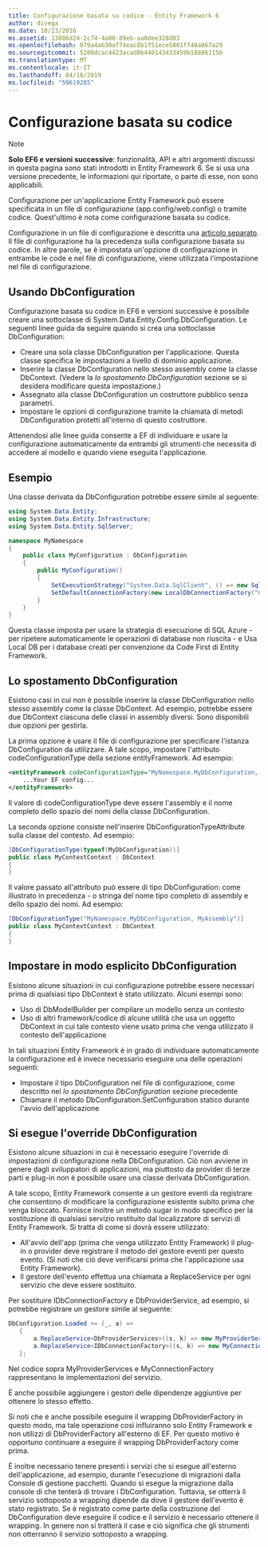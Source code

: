 ```yaml
---
title: Configurazione basata su codice - Entity Framework 6
author: divega
ms.date: 10/23/2016
ms.assetid: 13886d24-2c74-4a00-89eb-aa0dee328d83
ms.openlocfilehash: 079a4ab30af74eac8b1f51ece5801ff40a867a29
ms.sourcegitcommit: 5280dcac4423acad8b440143433459b18886115b
ms.translationtype: MT
ms.contentlocale: it-IT
ms.lasthandoff: 04/16/2019
ms.locfileid: "59619285"
---
```

# <a name="code-based-configuration"></a>Configurazione basata su codice
> [!NOTE]
> **Solo EF6 e versioni successive**: funzionalità, API e altri argomenti discussi in questa pagina sono stati introdotti in Entity Framework 6. Se si usa una versione precedente, le informazioni qui riportate, o parte di esse, non sono applicabili.  

Configurazione per un'applicazione Entity Framework può essere specificata in un file di configurazione (app.config/web.config) o tramite codice. Quest'ultimo è nota come configurazione basata su codice.  

Configurazione in un file di configurazione è descritta una [articolo separato](config-file.md). Il file di configurazione ha la precedenza sulla configurazione basata su codice. In altre parole, se è impostata un'opzione di configurazione in entrambe le code e nel file di configurazione, viene utilizzata l'impostazione nel file di configurazione.  

## <a name="using-dbconfiguration"></a>Usando DbConfiguration  

Configurazione basata su codice in EF6 e versioni successive è possibile creare una sottoclasse di System.Data.Entity.Config.DbConfiguration. Le seguenti linee guida da seguire quando si crea una sottoclasse DbConfiguration:  

- Creare una sola classe DbConfiguration per l'applicazione. Questa classe specifica le impostazioni a livello di dominio applicazione.  
- Inserire la classe DbConfiguration nello stesso assembly come la classe DbContext. (Vedere la *lo spostamento DbConfiguration* sezione se si desidera modificare questa impostazione.)  
- Assegnato alla classe DbConfiguration un costruttore pubblico senza parametri.  
- Impostare le opzioni di configurazione tramite la chiamata di metodi DbConfiguration protetti all'interno di questo costruttore.  

Attenendosi alle linee guida consente a EF di individuare e usare la configurazione automaticamente da entrambi gli strumenti che necessita di accedere al modello e quando viene eseguita l'applicazione.  

## <a name="example"></a>Esempio  

Una classe derivata da DbConfiguration potrebbe essere simile al seguente:  

``` csharp
using System.Data.Entity;
using System.Data.Entity.Infrastructure;
using System.Data.Entity.SqlServer;

namespace MyNamespace
{
    public class MyConfiguration : DbConfiguration
    {
        public MyConfiguration()
        {
            SetExecutionStrategy("System.Data.SqlClient", () => new SqlAzureExecutionStrategy());
            SetDefaultConnectionFactory(new LocalDbConnectionFactory("mssqllocaldb"));
        }
    }
}
```  

Questa classe imposta per usare la strategia di esecuzione di SQL Azure - per ripetere automaticamente le operazioni di database non riuscita - e Usa Local DB per i database creati per convenzione da Code First di Entity Framework.  

## <a name="moving-dbconfiguration"></a>Lo spostamento DbConfiguration  

Esistono casi in cui non è possibile inserire la classe DbConfiguration nello stesso assembly come la classe DbContext. Ad esempio, potrebbe essere due DbContext ciascuna delle classi in assembly diversi. Sono disponibili due opzioni per gestirla.  

La prima opzione è usare il file di configurazione per specificare l'istanza DbConfiguration da utilizzare. A tale scopo, impostare l'attributo codeConfigurationType della sezione entityFramework. Ad esempio:  

``` xml
<entityFramework codeConfigurationType="MyNamespace.MyDbConfiguration, MyAssembly">
    ...Your EF config...
</entityFramework>
```  

Il valore di codeConfigurationType deve essere l'assembly e il nome completo dello spazio dei nomi della classe DbConfiguration.  

La seconda opzione consiste nell'inserire DbConfigurationTypeAttribute sulla classe del contesto. Ad esempio:  

``` csharp  
[DbConfigurationType(typeof(MyDbConfiguration))]
public class MyContextContext : DbContext
{
}
```  

Il valore passato all'attributo può essere di tipo DbConfiguration: come illustrato in precedenza - o stringa del nome tipo completo di assembly e dello spazio dei nomi. Ad esempio:  

``` csharp
[DbConfigurationType("MyNamespace.MyDbConfiguration, MyAssembly")]
public class MyContextContext : DbContext
{
}
```  

## <a name="setting-dbconfiguration-explicitly"></a>Impostare in modo esplicito DbConfiguration  

Esistono alcune situazioni in cui configurazione potrebbe essere necessari prima di qualsiasi tipo DbContext è stato utilizzato. Alcuni esempi sono:  

- Uso di DbModelBuilder per compilare un modello senza un contesto  
- Uso di altri framework/codice di alcune utilità che usa un oggetto DbContext in cui tale contesto viene usato prima che venga utilizzato il contesto dell'applicazione  

In tali situazioni Entity Framework è in grado di individuare automaticamente la configurazione ed è invece necessario eseguire una delle operazioni seguenti:  

- Impostare il tipo DbConfiguration nel file di configurazione, come descritto nel *lo spostamento DbConfiguration* sezione precedente
- Chiamare il metodo DbConfiguration.SetConfiguration statico durante l'avvio dell'applicazione  

## <a name="overriding-dbconfiguration"></a>Si esegue l'override DbConfiguration  

Esistono alcune situazioni in cui è necessario eseguire l'override di impostazioni di configurazione nella DbConfiguration. Ciò non avviene in genere dagli sviluppatori di applicazioni, ma piuttosto da provider di terze parti e plug-in non è possibile usare una classe derivata DbConfiguration.  

A tale scopo, Entity Framework consente a un gestore eventi da registrare che consentono di modificare la configurazione esistente subito prima che venga bloccato.  Fornisce inoltre un metodo sugar in modo specifico per la sostituzione di qualsiasi servizio restituito dal localizzatore di servizi di Entity Framework. Si tratta di come si dovrà essere utilizzato:  

- All'avvio dell'app (prima che venga utilizzato Entity Framework) il plug-in o provider deve registrare il metodo del gestore eventi per questo evento. (Si noti che ciò deve verificarsi prima che l'applicazione usa Entity Framework).  
- Il gestore dell'evento effettua una chiamata a ReplaceService per ogni servizio che deve essere sostituito.  

Per sostituire IDbConnectionFactory e DbProviderService, ad esempio, si potrebbe registrare un gestore simile al seguente:  

``` csharp
DbConfiguration.Loaded += (_, a) =>
   {
       a.ReplaceService<DbProviderServices>((s, k) => new MyProviderServices(s));
       a.ReplaceService<IDbConnectionFactory>((s, k) => new MyConnectionFactory(s));
   };
```  

Nel codice sopra MyProviderServices e MyConnectionFactory rappresentano le implementazioni del servizio.  

È anche possibile aggiungere i gestori delle dipendenze aggiuntive per ottenere lo stesso effetto.  

Si noti che è anche possibile eseguire il wrapping DbProviderFactory in questo modo, ma tale operazione così influiranno solo Entity Framework e non utilizzi di DbProviderFactory all'esterno di EF. Per questo motivo è opportuno continuare a eseguire il wrapping DbProviderFactory come prima.  

È inoltre necessario tenere presenti i servizi che si esegue all'esterno dell'applicazione, ad esempio, durante l'esecuzione di migrazioni dalla Console di gestione pacchetti. Quando si esegue la migrazione dalla console di che tenterà di trovare i DbConfiguration. Tuttavia, se otterrà il servizio sottoposto a wrapping dipende da dove il gestore dell'evento è stato registrato. Se è registrato come parte della costruzione del DbConfiguration deve eseguire il codice e il servizio è necessario ottenere il wrapping. In genere non si tratterà il case e ciò significa che gli strumenti non otterranno il servizio sottoposto a wrapping.  
